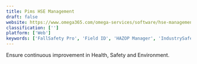 ```yaml
---
title: Pims HSE Management
draft: false 
website: https://www.omega365.com/omega-services/software/hse-management
classification: ['']
platform: ['Web']
keywords: ['FallSafety Pro', 'Field ID', 'HAZOP Manager', 'IndustrySafe', 'Safety 360', 'Safety Cloud', 'SafetyNet', 'Safetymint', 'iSTARS', 'mySafetyAssistant']
---
```

Ensure continuous improvement in Health, Safety and Environment.